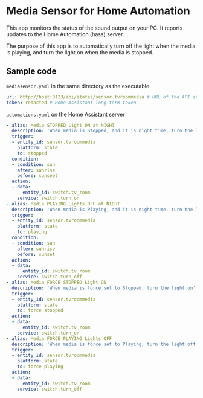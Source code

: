 # Media Sensor for Home Automation

This app monitors the status of the sound output on your PC.
It reports updates to the Home Automation (hass) server.

The purpose of this app is to automatically turn off the light when the media is playing,
and turn the light on when the media is stopped.

## Sample code

`mediasensor.yaml` in the same directory as the executable

```yaml
url: http://host:8123/api/states/sensor.tvroommedia # URL of the API endpoint. See https://developers.home-assistant.io/docs/en/external_api_rest.html
token: redacted # Home Assistant long term token

```

`automations.yaml` on the Home Assistant server

```yaml
- alias: Media STOPPED Light ON at NIGHT
  description: 'When media is Stopped, and it is night time, turn the light on'
  trigger:
  - entity_id: sensor.tvroommedia
    platform: state
    to: stopped
  condition:
  - condition: sun
    after: sunrise
    before: sunseet
  action:
  - data:
      entity_id: switch.tv_room
    service: switch.turn_on
- alias: Media PLAYING Lights OFF at NIGHT
  description: 'When media is Playing, and it is night time, turn the light off'
  trigger:
  - entity_id: sensor.tvroommedia
    platform: state
    to: playing
  condition:
  - condition: sun
    after: sunrise
    before: sunset
  action:
  - data:
      entity_id: switch.tv_room
    service: switch.turn_off
- alias: Media FORCE STOPPED Light ON
  description: 'When media is force set to Stopped, turn the light on'
  trigger:
  - entity_id: sensor.tvroommedia
    platform: state
    to: force stopped
  action:
  - data:
      entity_id: switch.tv_room
    service: switch.turn_on
- alias: Media FORCE PLAYING Lights OFF
  description: 'When media is force set to Playing, turn the light off'
  trigger:
  - entity_id: sensor.tvroommedia
    platform: state
    to: force playing
  action:
  - data:
      entity_id: switch.tv_room
    service: switch.turn_off

```
